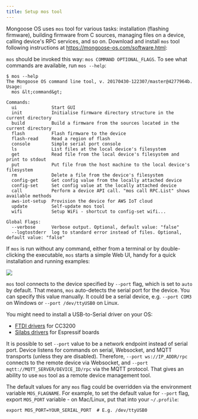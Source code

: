 ```yaml
---
title: Setup mos tool
---
```


Mongoose OS uses `mos` tool for various tasks:
installation (flashing firmware), building firmware from C sources,
managing files on
a device, calling device's RPC services, and so on.
Download and install `mos` tool following instructions
at https://mongoose-os.com/software.html:



`mos` should be invoked this way: `mos COMMAND OPTIONAL_FLAGS`.
To see what commands are available, run `mos --help`:

```
$ mos --help
The Mongoose OS command line tool, v. 20170430-122307/master@4277964b. Usage:
  mos &lt;command&gt;

Commands:
  ui             Start GUI
  init           Initialise firmware directory structure in the current directory
  build          Build a firmware from the sources located in the current directory
  flash          Flash firmware to the device
  flash-read     Read a region of flash
  console        Simple serial port console
  ls             List files at the local device's filesystem
  get            Read file from the local device's filesystem and print to stdout
  put            Put file from the host machine to the local device's filesystem
  rm             Delete a file from the device's filesystem
  config-get     Get config value from the locally attached device
  config-set     Set config value at the locally attached device
  call           Perform a device API call. "mos call RPC.List" shows available methods
  aws-iot-setup  Provision the device for AWS IoT cloud
  update         Self-update mos tool
  wifi           Setup WiFi - shortcut to config-set wifi...

Global Flags:
  --verbose      Verbose output. Optional, default value: "false"
  --logtostderr  log to standard error instead of files. Optional, default value: "false"

```

If `mos` is run without any
command, either from a terminal or by double-clicking the executable,
`mos` starts a simple Web UI, handy for a quick installation and running
examples:

![](media/mos1.gif)


`mos` tool connects to the device specified by `--port` flag, which is
set to `auto` by default. That means, `mos` auto-detects the serial port
for the device. You can specify this value manually. It could be a
serial device,  e.g. `--port COM3` on Windows or `--port /dev/ttyUSB0` on Linux.

You might need to install a USB-to-Serial driver on your OS:

- [FTDI drivers](http://www.ftdichip.com/Drivers/VCP.htm) for CC3200
- [Silabs drivers](https://www.silabs.com/products/mcu/Pages/USBtoUARTBridgeVCPDrivers.aspx) for Espressif boards

It is possible to set `--port` value to be a network endpoint instead of
serial port. Device listens for commands on serial, Websocket, and MQTT
transports (unless they are disabled). Therefore, `--port ws://IP_ADDR/rpc`
connects to the remote device via Websocket, and
`--port mqtt://MQTT_SERVER/DEVICE_ID/rpc` via the MQTT protocol.
That gives an ability to use `mos` tool as a remote device management tool.

The default values for any `mos` flag could be overridden via the
environment variable `MOS_FLAGNAME`. For example, to set the default value
for `--port` flag, export `MOS_PORT` variable - on Mac/Linux,
put that into your `~/.profile`:

```
export MOS_PORT=YOUR_SERIAL_PORT  # E.g. /dev/ttyUSB0
```
